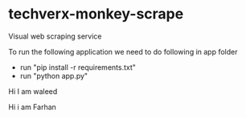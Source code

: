 # techverx-monkey-scrape
Visual web scraping service

To run the following application we need to do following in app folder
- run "pip install -r requirements.txt"
- run "python app.py"

Hi I am waleed

Hi i am Farhan

